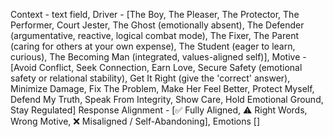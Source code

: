 Context - text field,
Driver - [The Boy, The Pleaser, The Protector, The Performer, Court Jester, The Ghost (emotionally absent), The Defender (argumentative, reactive, logical combat mode), The Fixer, The Parent (caring for others at your own expense), The Student (eager to learn, curious), The Becoming Man (integrated, values-aligned self)],
Motive - [Avoid Conflict, Seek Connection, Earn Love, Secure Safety (emotional safety or relational stability), Get It Right (give the 'correct' answer), Minimize Damage, Fix The Problem, Make Her Feel Better, Protect Myself, Defend My Truth, Speak From Integrity, Show Care, Hold Emotional Ground, Stay Regulated]
Response Alignment - [✅ Fully Aligned, ⚠️ Right Words, Wrong Motive, ❌ Misaligned / Self-Abandoning],
Emotions []
